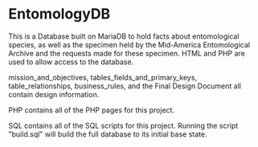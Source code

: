 # EntomologyDB

This is a Database built on MariaDB to hold facts about entomological species, as well as the specimen held by the Mid-America Entomological Archive and the requests made for these specimen. HTML and PHP are used to allow access to the database. 

mission_and_objectives, tables_fields_and_primary_keys, table_relationships, business_rules, and the Final Design Document all contain design information.

PHP contains all of the PHP pages for this project.

SQL contains all of the SQL scripts for this project. Running the script "build.sql" will build the full database to its initial base state.
